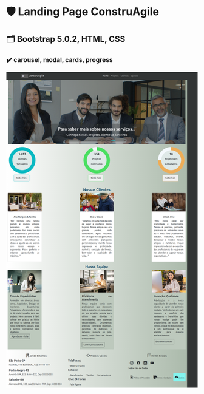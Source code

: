 # :shield: Landing Page ConstruAgile 
## :card_index_dividers: Bootstrap 5.0.2, HTML, CSS
### :heavy_check_mark: carousel, modal, cards, progress


![landingPageConstruAgile.png](https://github.com/digidatservs/images/blob/main/landingPageConstruAgile.png)



